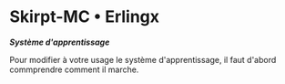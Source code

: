 # Skirpt-MC • Erlingx

*__Système d'apprentissage__*

Pour modifier à votre usage le système d'apprentissage, il faut d'abord commprendre comment il marche.
